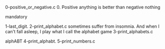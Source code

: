 
0-positive_or_negative.c
0. Positive anything is better than negative nothing

mandatory

1-last_digit.
2-print_alphabet.c
sometimes suffer from insomnia. And when I can't fall asleep, I play what I call the alphabet game
3-print_alphabets.c

alphABT
4-print_alphabt.
5-print_numbers.c
